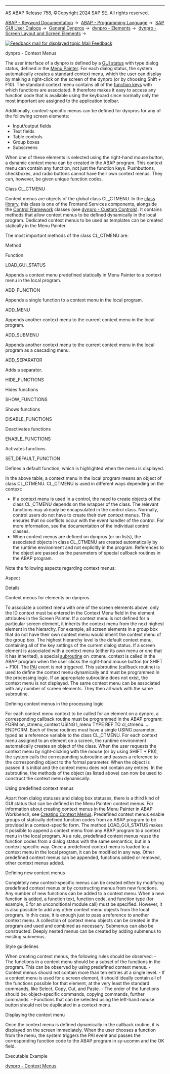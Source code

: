   

* * *

AS ABAP Release 758, ©Copyright 2024 SAP SE. All rights reserved.

[ABAP - Keyword Documentation](javascript:call_link\('abenabap.htm'\)) →  [ABAP - Programming Language](javascript:call_link\('abenabap_reference.htm'\)) →  [SAP GUI User Dialogs](javascript:call_link\('abenabap_screens.htm'\)) →  [General Dynpros](javascript:call_link\('abenabap_dynpros.htm'\)) →  [dynpro - Elements](javascript:call_link\('abenabap_dynpro_elements.htm'\)) →  [dynpro - Screen Layout and Screen Elements](javascript:call_link\('abenabap_dynpros_screen.htm'\)) → 

 [![](Mail.gif?object=Mail.gif "Feedback mail for displayed topic") Mail Feedback](mailto:f1_help@sap.com?subject=Feedback%20on%20ABAP%20Documentation&body=Document:%20dynpro%20-%20Context%20Menus%2C%20ABENDYNPRO_CONTEXT_MENUS%2C%20758%0D%0A%0D%0AError:%0D%0A%0D%0A%0D%0A%0D%0ASuggestion%20for%20improvement:)

dynpro - Context Menus

The user interface of a dynpro is defined by a [GUI status](javascript:call_link\('abengui_status_glosry.htm'\) "Glossary Entry") with type dialog status, defined in the [Menu Painter](javascript:call_link\('abenmenu_painter_glosry.htm'\) "Glossary Entry"). For each dialog status, the system automatically creates a standard context menu, which the user can display by making a right-click on the screen of the dynpro (or by choosing Shift + F10). The standard context menu contains all of the [function keys](javascript:call_link\('abenfunction_key_glosry.htm'\) "Glossary Entry") with which functions are associated. It therefore makes it easy to access any function code that is available using the keyboard since normally only the most important are assigned to the application toolbar.

Additionally, context-specific menus can be defined for dynpros for any of the following screen elements:

-   Input/output fields
-   Text fields
-   Table controls
-   Group boxes
-   Subscreens

When one of these elements is selected using the right-hand mouse button, a dynamic context menu can be created in the ABAP program. This context menu can contain any function, not just the function keys. Pushbuttons, checkboxes, and radio buttons cannot have their own context menus. They can, however, be given unique function codes.

Class CL\_CTMENU

Context menus are objects of the global class CL\_CTMENU. In the [class library](javascript:call_link\('abenclass_library_glosry.htm'\) "Glossary Entry"), this class is one of the Frontend Services components, alongside the [Control Framework](javascript:call_link\('abencontrol_framework_glosry.htm'\) "Glossary Entry") classes (see [dynpro - Custom Controls](javascript:call_link\('abendynpro_custom_controls.htm'\))). It contains methods that allow context menus to be defined dynamically in the local program. Dedicated context menus to be used as templates can be created statically in the Menu Painter.

The most important methods of the class CL\_CTMENU are:

Method

Function

LOAD\_GUI\_STATUS

Appends a context menu predefined statically in Menu Painter to a context menu in the local program.

ADD\_FUNCTION

Appends a single function to a context menu in the local program.

ADD\_MENU

Appends another context menu to the current context menu in the local program.

ADD\_SUBMENU

Appends another context menu to the current context menu in the local program as a cascading menu.

ADD\_SEPARATOR

Adds a separator.

HIDE\_FUNCTIONS

Hides functions

SHOW\_FUNCTIONS

Shows functions

DISABLE\_FUNCTIONS

Deactivates functions

ENABLE\_FUNCTIONS

Activates functions

SET\_DEFAULT\_FUNCTION

Defines a default function, which is highlighted when the menu is displayed.

In the above table, a context menu in the local program means an object of class CL\_CTMENU. CL\_CTMENU is used in different ways depending on the context:

-   If a context menu is used in a control, the need to create objects of the class CL\_CTMENU depends on the wrapper of the class. The relevant functions may already be encapsulated in the control class. Normally, control users do not have to create their own context menus. This ensures that no conflicts occur with the event handler of the control. For more information, see the documentation of the individual control classes.
-   When context menus are defined on dynpros (or on lists), the associated objects in class CL\_CTMENU are created automatically by the runtime environment and not explicitly in the program. References to the object are passed as the parameters of special callback routines in the ABAP program.

Note the following aspects regarding context menus:

Aspect

Details

Context menus for elements on dynpros

To associate a context menu with one of the screen elements above, only the ID context must be entered in the Context Menu field in the element attributes in the Screen Painter. If a context menu is not defined for a particular screen element, it inherits the context menu from the next highest element in the hierarchy. For example, all screen elements in a group box that do not have their own context menu would inherit the context menu of the group box. The highest hierarchy level is the default context menu, containing all of the key settings of the current dialog status.
If a screen element is associated with a context menu (either its own menu or one that it has inherited), a special [subroutine](javascript:call_link\('abensubroutine_glosry.htm'\) "Glossary Entry") on\_ctmenu\_context is called in the ABAP program when the user clicks the right-hand mouse button (or SHIFT + F10). The [PAI](javascript:call_link\('abenpai_glosry.htm'\) "Glossary Entry") event is not triggered. This subroutine (callback routine) is used to define the context menu dynamically and must be programmed in the processing logic. If an appropriate subroutine does not exist, the context menu is not displayed.
The same context menu can be associated with any number of screen elements. They then all work with the same subroutine.

Defining context menus in the processing logic

For each context menu context to be called for an element on a dynpro, a corresponding callback routine must be programmed in the ABAP program: FORM on\_ctmenu\_context USING l\_menu TYPE REF TO cl\_ctmenu. ... ENDFORM.
Each of these routines must have a single USING parameter, typed as a reference variable to the class CL\_CTMENU. For each context menu assigned to an element on a screen, the runtime environment automatically creates an object of the class. When the user requests the context menu by right-clicking with the mouse (or by using SHIFT + F10), the system calls the corresponding subroutine and passes a reference to the corresponding object to the formal parameter.
When the object is passed it is initial and the context menu does not contain any entries. In the subroutine, the methods of the object (as listed above) can now be used to construct the context menu dynamically.

Using predefined context menus

Apart from dialog statuses and dialog box statuses, there is a third kind of GUI status that can be defined in the Menu Painter: context menus. For information about creating context menus in the Menu Painter in ABAP Workbench, see [Creating Context Menus](https://help.sap.com/docs/ABAP_PLATFORM_NEW/bd833c8355f34e96a6e83096b38bf192/e25d3bb2e06411d295a900a0c94260a5).
Predefined context menus enable groups of statically defined function codes from an ABAP program to be provided in a context-specific form. The method LOAD\_GUI\_STATUS makes it possible to append a context menu from any ABAP program to a context menu in the local program. As a rule, predefined context menus reuse the function codes from a dialog status with the same semantics, but in a context-specific way. Once a predefined context menu is loaded to a context menu in the local program, it can be modified in any way. Other predefined context menus can be appended, functions added or removed, other context menus added.

Defining new context menus

Completely new context-specific menus can be created either by modifying predefined context menus or by constructing menus from new functions.
Any number of new functions can be added to a context menu. When a new function is added, a function text, function code, and function type (for example, E for an unconditional module call) must be specified.
However, it is also possible to add any other context menu objects from the local program. In this case, it is enough just to pass a reference to another context menu. A collection of context menu objects can be created in the program and used and combined as necessary. Submenus can also be constructed. Deeply nested menus can be created by adding submenus to existing submenus.

Style guidelines

When creating context menus, the following rules should be observed:
\- The functions in a context menu should be a subset of the functions in the program. This can be observed by using predefined context menus.
\- Context menus should not contain more than ten entries at a single level.
\- If a context menu is used for a screen element, it should ideally contain all of the functions possible for that element, at the very least the standard commands, like Select, Copy, Cut, and Paste.
\- The order of the functions should be: object-specific commands, copying commands, further commands.
\- Functions that can be selected using the left-hand mouse button should not be duplicated in a context menu.

Displaying the context menu

Once the context menu is defined dynamically in the callback routine, it is displayed on the screen immediately. When the user chooses a function from the menu, the system triggers the PAI event and passes the corresponding function code to the ABAP program in sy-ucomm and the OK field.

Executable Example

[dynpro - Context Menus](javascript:call_link\('abendynpro_context_menu_abexa.htm'\))